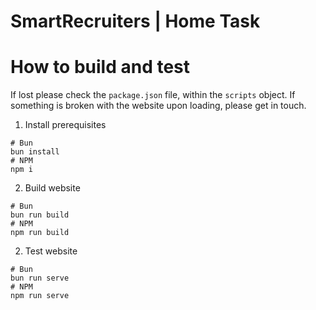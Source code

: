 # SmartRecruiters | Home Task


# How to build and test
If lost please check the `package.json` file, within the `scripts` object.
If something is broken with the website upon loading, please get in touch.

1) Install prerequisites
```
# Bun
bun install
# NPM
npm i
```

2) Build website
```
# Bun
bun run build
# NPM
npm run build
```

2) Test website
```
# Bun
bun run serve
# NPM
npm run serve
```
